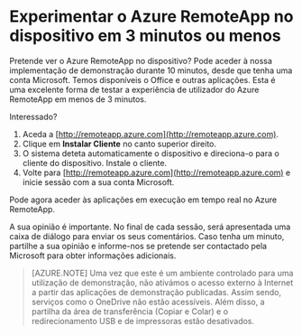 
<properties
    pageTitle="Experimentar o Azure RemoteApp no dispositivo em 3 minutos ou menos | Microsoft Azure"
    description="Experimente a funcionalidade do Azure RemoteApp sem instalar o serviço."
    services="remoteapp"
    documentationCenter=""
    authors="lizap"
    manager="mbaldwin" />

<tags
    ms.service="remoteapp"
    ms.workload="compute"
    ms.tgt_pltfrm="na"
    ms.devlang="na"
    ms.topic="hero-article"
    ms.date="05/31/2016"
    ms.author="mbaldwin" />



# Experimentar o Azure RemoteApp no dispositivo em 3 minutos ou menos

Pretende ver o Azure RemoteApp no dispositivo? Pode aceder à nossa implementação de demonstração durante 10 minutos, desde que tenha uma conta Microsoft. Temos disponíveis o Office e outras aplicações. Esta é uma excelente forma de testar a experiência de utilizador do Azure RemoteApp em menos de 3 minutos.

Interessado?

1. Aceda a [http://remoteapp.azure.com](http://remoteapp.azure.com).
2. Clique em **Instalar Cliente** no canto superior direito.  
3. O sistema deteta automaticamente o dispositivo e direciona-o para o cliente do dispositivo. Instale o cliente.
4. Volte para [http://remoteapp.azure.com](http://remoteapp.azure.com) e inicie sessão com a sua conta Microsoft.

Pode agora aceder às aplicações em execução em tempo real no Azure RemoteApp.

A sua opinião é importante. No final de cada sessão, será apresentada uma caixa de diálogo para enviar os seus comentários. Caso tenha um minuto, partilhe a sua opinião e informe-nos se pretende ser contactado pela Microsoft para obter informações adicionais.

>[AZURE.NOTE] Uma vez que este é um ambiente controlado para uma utilização de demonstração, não ativámos o acesso externo à Internet a partir das aplicações de demonstração publicadas. Assim sendo, serviços como o OneDrive não estão acessíveis. Além disso, a partilha da área de transferência (Copiar e Colar) e o redirecionamento USB e de impressoras estão desativados.  



<!--HONumber=Jun16_HO2-->


